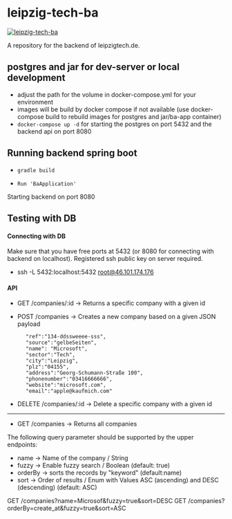 leipzig-tech-ba
===============
[![leipzig-tech-ba](https://circleci.com/gh/jeremypuchta/leipzig-tech-ba.svg?style=svg)](https://circleci.com/gh/jeremypuchta/leipzig-tech-ba)

A repository for the backend of leipzigtech.de.

postgres and jar for dev-server or local development
----------------------------------------------------
* adjust the path for the volume in docker-compose.yml for your environment
* images will be build by docker compose if not available (use docker-compose build to rebuild images for postgres and jar/ba-app container)
* `docker-compose up -d` for starting the postgres on port 5432 and the backend api on port 8080


Running backend spring boot
------------------------

* `gradle build`

* `Run 'BaApplication'`

Starting backend on port 8080

Testing with DB
------------------------


#### Connecting with DB


Make sure that you have free ports at 5432 (or 8080 for connecting with backend on localhost).
Registered ssh public key on server required.


* ssh -L 5432:localhost:5432 root@46.101.174.176



#### API
* GET /companies/:id -> Returns a specific company with a given id

* POST /companies -> Creates a new company based on a given JSON payload
```
      "ref":"134-ddssweeee-sss",
      "source":"gelbeSeiten",
      "name": "Microsoft",
      "sector":"Tech",
      "city":"Leipzig",
      "plz":"04155",
      "address":"Georg-Schumann-Straße 100",
      "phonenumber":"03416666666",
      "website":"microsoft.com",
      "email":"apple@kaufmich.com"
```

* DELETE /companies/:id -> Delete a specific company with a given id
------------------------

* GET /companies -> Returns all companies

The following query parameter should be supported by the upper endpoints:
* name -> Name of the company / String
* fuzzy -> Enable fuzzy search / Boolean (default: true)
* orderBy -> sorts the records by "keyword" (default:name)
* sort -> Order of results / Enum with Values ASC (ascending) and DESC (descending) (default: ASC)


GET /companies?name=Microsof&fuzzy=true&sort=DESC 
GET /companies?orderBy=create_at&fuzzy=true&sort=ASC





